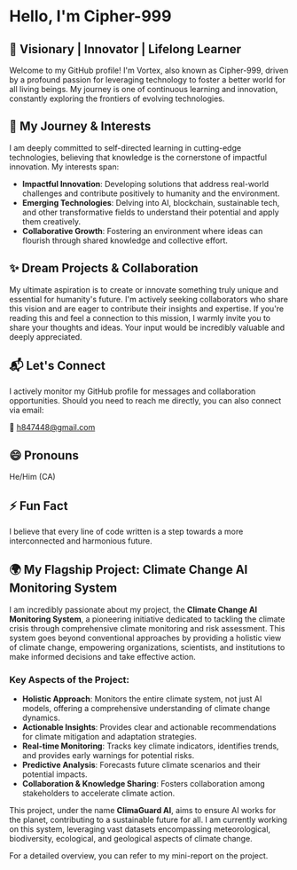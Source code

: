 # Hello, I'm Cipher-999

## 🚀 Visionary | Innovator | Lifelong Learner

Welcome to my GitHub profile! I'm Vortex, also known as Cipher-999, driven by a profound passion for leveraging technology to foster a better world for all living beings. My journey is one of continuous learning and innovation, constantly exploring the frontiers of evolving technologies.

## 🌱 My Journey & Interests

I am deeply committed to self-directed learning in cutting-edge technologies, believing that knowledge is the cornerstone of impactful innovation. My interests span:

*   **Impactful Innovation**: Developing solutions that address real-world challenges and contribute positively to humanity and the environment.
*   **Emerging Technologies**: Delving into AI, blockchain, sustainable tech, and other transformative fields to understand their potential and apply them creatively.
*   **Collaborative Growth**: Fostering an environment where ideas can flourish through shared knowledge and collective effort.

## ✨ Dream Projects & Collaboration

My ultimate aspiration is to create or innovate something truly unique and essential for humanity's future. I'm actively seeking collaborators who share this vision and are eager to contribute their insights and expertise. If you're reading this and feel a connection to this mission, I warmly invite you to share your thoughts and ideas. Your input would be incredibly valuable and deeply appreciated.

## 📬 Let's Connect

I actively monitor my GitHub profile for messages and collaboration opportunities. Should you need to reach me directly, you can also connect via email:

📧 h847448@gmail.com

## 😄 Pronouns

He/Him (CA)

## ⚡ Fun Fact

I believe that every line of code written is a step towards a more interconnected and harmonious future.



## 🌍 My Flagship Project: Climate Change AI Monitoring System

I am incredibly passionate about my project, the **Climate Change AI Monitoring System**, a pioneering initiative dedicated to tackling the climate crisis through comprehensive climate monitoring and risk assessment. This system goes beyond conventional approaches by providing a holistic view of climate change, empowering organizations, scientists, and institutions to make informed decisions and take effective action.

### Key Aspects of the Project:

*   **Holistic Approach**: Monitors the entire climate system, not just AI models, offering a comprehensive understanding of climate change dynamics.
*   **Actionable Insights**: Provides clear and actionable recommendations for climate mitigation and adaptation strategies.
*   **Real-time Monitoring**: Tracks key climate indicators, identifies trends, and provides early warnings for potential risks.
*   **Predictive Analysis**: Forecasts future climate scenarios and their potential impacts.
*   **Collaboration & Knowledge Sharing**: Fosters collaboration among stakeholders to accelerate climate action.

This project, under the name **ClimaGuard AI**, aims to ensure AI works for the planet, contributing to a sustainable future for all. I am currently working on this system, leveraging vast datasets encompassing meteorological, biodiversity, ecological, and geological aspects of climate change.

For a detailed overview, you can refer to my mini-report on the project.
